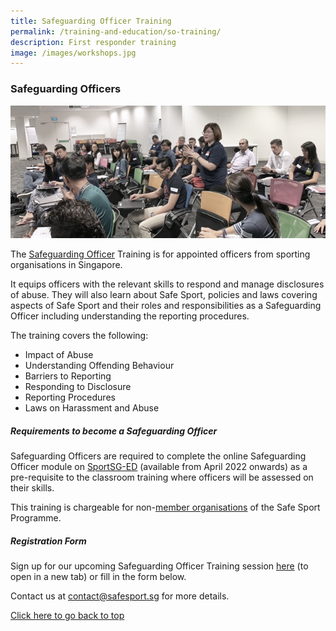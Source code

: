 ```yaml
---
title: Safeguarding Officer Training
permalink: /training-and-education/so-training/
description: First responder training
image: /images/workshops.jpg
---
```

### Safeguarding Officers

![Alt text for image on Isomer site](/images/SO%20Training.jpg)

The [Safeguarding Officer](https://www.safesport.sg/case-management/safeguarding-officer) Training is for appointed officers from sporting organisations in Singapore. 

It equips officers with the relevant skills to respond and manage disclosures of abuse. They will also learn about Safe Sport, policies and laws covering aspects of Safe Sport and their roles and responsibilities as a Safeguarding
Officer including understanding the reporting procedures.  

The training covers the following:
* Impact of Abuse
* Understanding Offending Behaviour
* Barriers to Reporting
* Responding to Disclosure
* Reporting Procedures
* Laws on Harassment and Abuse

##### Requirements to become a Safeguarding Officer

Safeguarding Officers are required to complete the online Safeguarding Officer module on [SportSG-ED](https://www.sportsync.sg/App/Login?ReturnUrl=%2fApp%2fHome%2fLaunchSMLP) (available from April 2022 onwards) as a pre-requisite to the classroom training where officers will be assessed on their skills. 

This training is chargeable for non-[member organisations](/about/memberorganisations) of the Safe Sport Programme. 

##### Registration Form
Sign up for our upcoming Safeguarding Officer Training session [here](https://go.gov.sg/sotrg) (to open in a new tab) or fill in the form below.





Contact us at [contact@safesport.sg](mailto:contact@safesport.sg) for more details.

[Click here to go back to top](#safeguarding-officers)